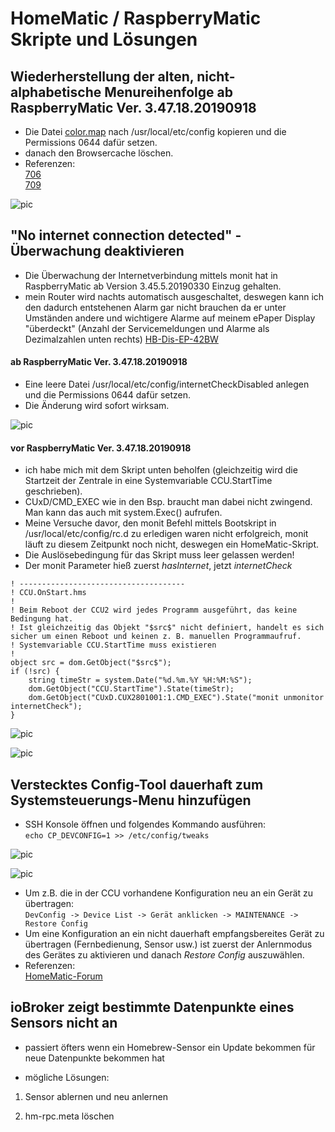 
# HomeMatic / RaspberryMatic Skripte und Lösungen


## Wiederherstellung der alten, nicht-alphabetische Menureihenfolge ab RaspberryMatic Ver. 3.47.18.20190918

- Die Datei [color.map](https://github.com/TomMajor/SmartHome/tree/master/Info/Skripte_und_Loesungen/Files/color.map) nach /usr/local/etc/config kopieren und die Permissions 0644 dafür setzen.
- danach den Browsercache löschen.
- Referenzen:<br>
[706](https://github.com/jens-maus/RaspberryMatic/issues/706)<br>
[709](https://github.com/jens-maus/RaspberryMatic/pull/709)<br>

![pic](Images/original_menu.png)


## "No internet connection detected" - Überwachung deaktivieren 

- Die Überwachung der Internetverbindung mittels monit hat in RaspberryMatic ab Version 3.45.5.20190330 Einzug gehalten.
- mein Router wird nachts automatisch ausgeschaltet, deswegen kann ich den dadurch entstehenen Alarm gar nicht brauchen da er unter Umständen andere und wichtigere Alarme auf meinem ePaper Display "überdeckt" (Anzahl der Servicemeldungen und Alarme als Dezimalzahlen unten rechts) [HB-Dis-EP-42BW](https://github.com/TomMajor/SmartHome/tree/master/HB-Dis-EP-42BW)

#### ab RaspberryMatic Ver. 3.47.18.20190918

- Eine leere Datei /usr/local/etc/config/internetCheckDisabled anlegen und die Permissions 0644 dafür setzen.
- Die Änderung wird sofort wirksam.

![pic](Images/monit_status_new.png)

#### vor RaspberryMatic Ver. 3.47.18.20190918

- ich habe mich mit dem Skript unten beholfen (gleichzeitig wird die Startzeit der Zentrale in eine Systemvariable CCU.StartTime geschrieben).
- CUxD/CMD_EXEC wie in den Bsp. braucht man dabei nicht zwingend. Man kann das auch mit system.Exec() aufrufen.
- Meine Versuche davor, den monit Befehl mittels Bootskript in /usr/local/etc/config/rc.d zu erledigen waren nicht erfolgreich, monit läuft zu diesem Zeitpunkt noch nicht, deswegen ein HomeMatic-Skript.
- Die Auslösebedingung für das Skript muss leer gelassen werden!
- Der monit Parameter hieß zuerst *hasInternet*, jetzt *internetCheck*
```
! -------------------------------------
! CCU.OnStart.hms
!
! Beim Reboot der CCU2 wird jedes Programm ausgeführt, das keine Bedingung hat.
! Ist gleichzeitig das Objekt "$src$" nicht definiert, handelt es sich sicher um einen Reboot und keinen z. B. manuellen Programmaufruf.
! Systemvariable CCU.StartTime muss existieren
!
object src = dom.GetObject("$src$");
if (!src) {
    string timeStr = system.Date("%d.%m.%Y %H:%M:%S");
    dom.GetObject("CCU.StartTime").State(timeStr);
    dom.GetObject("CUxD.CUX2801001:1.CMD_EXEC").State("monit unmonitor internetCheck");
}
```

![pic](Images/monit_webui.png)

![pic](Images/monit_status_old.png)


## Verstecktes Config-Tool dauerhaft zum Systemsteuerungs-Menu hinzufügen

- SSH Konsole öffnen und folgendes Kommando ausführen:<br>
``` echo CP_DEVCONFIG=1 >> /etc/config/tweaks ```

![pic](Images/devconfig1.png)

![pic](Images/devconfig2.png)

- Um z.B. die in der CCU vorhandene Konfiguration neu an ein Gerät zu übertragen:<br>
``` DevConfig -> Device List -> Gerät anklicken -> MAINTENANCE -> Restore Config ```
- Um eine Konfiguration an ein nicht dauerhaft empfangsbereites Gerät zu übertragen (Fernbedienung, Sensor usw.) ist zuerst der Anlernmodus des Gerätes zu aktivieren und danach *Restore Config* auszuwählen.
- Referenzen:<br>
[HomeMatic-Forum](https://homematic-forum.de/forum/viewtopic.php?f=31&t=26624)<br>


## ioBroker zeigt bestimmte Datenpunkte eines Sensors nicht an

- passiert öfters wenn ein Homebrew-Sensor ein Update bekommen für neue Datenpunkte bekommen hat

- mögliche Lösungen:

1. Sensor ablernen und neu anlernen

2. hm-rpc.meta löschen

